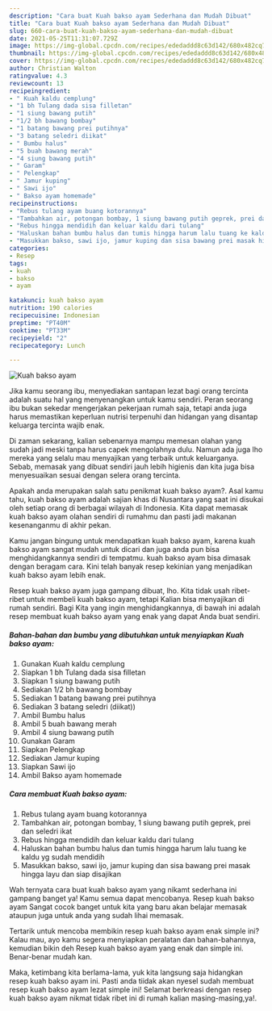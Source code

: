 ```yaml
---
description: "Cara buat Kuah bakso ayam Sederhana dan Mudah Dibuat"
title: "Cara buat Kuah bakso ayam Sederhana dan Mudah Dibuat"
slug: 660-cara-buat-kuah-bakso-ayam-sederhana-dan-mudah-dibuat
date: 2021-05-25T11:31:07.729Z
image: https://img-global.cpcdn.com/recipes/ededaddd8c63d142/680x482cq70/kuah-bakso-ayam-foto-resep-utama.jpg
thumbnail: https://img-global.cpcdn.com/recipes/ededaddd8c63d142/680x482cq70/kuah-bakso-ayam-foto-resep-utama.jpg
cover: https://img-global.cpcdn.com/recipes/ededaddd8c63d142/680x482cq70/kuah-bakso-ayam-foto-resep-utama.jpg
author: Christian Walton
ratingvalue: 4.3
reviewcount: 13
recipeingredient:
- " Kuah kaldu cemplung"
- "1 bh Tulang dada sisa filletan"
- "1 siung bawang putih"
- "1/2 bh bawang bombay"
- "1 batang bawang prei putihnya"
- "3 batang seledri diikat"
- " Bumbu halus"
- "5 buah bawang merah"
- "4 siung bawang putih"
- " Garam"
- " Pelengkap"
- " Jamur kuping"
- " Sawi ijo"
- " Bakso ayam homemade"
recipeinstructions:
- "Rebus tulang ayam buang kotorannya"
- "Tambahkan air, potongan bombay, 1 siung bawang putih geprek, prei dan seledri ikat"
- "Rebus hingga mendidih dan keluar kaldu dari tulang"
- "Haluskan bahan bumbu halus dan tumis hingga harum lalu tuang ke kaldu yg sudah mendidih"
- "Masukkan bakso, sawi ijo, jamur kuping dan sisa bawang prei masak hingga layu dan siap disajikan"
categories:
- Resep
tags:
- kuah
- bakso
- ayam

katakunci: kuah bakso ayam 
nutrition: 190 calories
recipecuisine: Indonesian
preptime: "PT40M"
cooktime: "PT33M"
recipeyield: "2"
recipecategory: Lunch

---
```



![Kuah bakso ayam](https://img-global.cpcdn.com/recipes/ededaddd8c63d142/680x482cq70/kuah-bakso-ayam-foto-resep-utama.jpg)

Jika kamu seorang ibu, menyediakan santapan lezat bagi orang tercinta adalah suatu hal yang menyenangkan untuk kamu sendiri. Peran seorang ibu bukan sekedar mengerjakan pekerjaan rumah saja, tetapi anda juga harus memastikan keperluan nutrisi terpenuhi dan hidangan yang disantap keluarga tercinta wajib enak.

Di zaman  sekarang, kalian sebenarnya mampu memesan olahan yang sudah jadi meski tanpa harus capek mengolahnya dulu. Namun ada juga lho mereka yang selalu mau menyajikan yang terbaik untuk keluarganya. Sebab, memasak yang dibuat sendiri jauh lebih higienis dan kita juga bisa menyesuaikan sesuai dengan selera orang tercinta. 



Apakah anda merupakan salah satu penikmat kuah bakso ayam?. Asal kamu tahu, kuah bakso ayam adalah sajian khas di Nusantara yang saat ini disukai oleh setiap orang di berbagai wilayah di Indonesia. Kita dapat memasak kuah bakso ayam olahan sendiri di rumahmu dan pasti jadi makanan kesenanganmu di akhir pekan.

Kamu jangan bingung untuk mendapatkan kuah bakso ayam, karena kuah bakso ayam sangat mudah untuk dicari dan juga anda pun bisa menghidangkannya sendiri di tempatmu. kuah bakso ayam bisa dimasak dengan beragam cara. Kini telah banyak resep kekinian yang menjadikan kuah bakso ayam lebih enak.

Resep kuah bakso ayam juga gampang dibuat, lho. Kita tidak usah ribet-ribet untuk membeli kuah bakso ayam, tetapi Kalian bisa menyajikan di rumah sendiri. Bagi Kita yang ingin menghidangkannya, di bawah ini adalah resep membuat kuah bakso ayam yang enak yang dapat Anda buat sendiri.

<!--inarticleads1-->

##### Bahan-bahan dan bumbu yang dibutuhkan untuk menyiapkan Kuah bakso ayam:

1. Gunakan  Kuah kaldu cemplung
1. Siapkan 1 bh Tulang dada sisa filletan
1. Siapkan 1 siung bawang putih
1. Sediakan 1/2 bh bawang bombay
1. Sediakan 1 batang bawang prei putihnya
1. Sediakan 3 batang seledri (diikat))
1. Ambil  Bumbu halus
1. Ambil 5 buah bawang merah
1. Ambil 4 siung bawang putih
1. Gunakan  Garam
1. Siapkan  Pelengkap
1. Sediakan  Jamur kuping
1. Siapkan  Sawi ijo
1. Ambil  Bakso ayam homemade




<!--inarticleads2-->

##### Cara membuat Kuah bakso ayam:

1. Rebus tulang ayam buang kotorannya
1. Tambahkan air, potongan bombay, 1 siung bawang putih geprek, prei dan seledri ikat
1. Rebus hingga mendidih dan keluar kaldu dari tulang
1. Haluskan bahan bumbu halus dan tumis hingga harum lalu tuang ke kaldu yg sudah mendidih
1. Masukkan bakso, sawi ijo, jamur kuping dan sisa bawang prei masak hingga layu dan siap disajikan




Wah ternyata cara buat kuah bakso ayam yang nikamt sederhana ini gampang banget ya! Kamu semua dapat mencobanya. Resep kuah bakso ayam Sangat cocok banget untuk kita yang baru akan belajar memasak ataupun juga untuk anda yang sudah lihai memasak.

Tertarik untuk mencoba membikin resep kuah bakso ayam enak simple ini? Kalau mau, ayo kamu segera menyiapkan peralatan dan bahan-bahannya, kemudian bikin deh Resep kuah bakso ayam yang enak dan simple ini. Benar-benar mudah kan. 

Maka, ketimbang kita berlama-lama, yuk kita langsung saja hidangkan resep kuah bakso ayam ini. Pasti anda tiidak akan nyesel sudah membuat resep kuah bakso ayam lezat simple ini! Selamat berkreasi dengan resep kuah bakso ayam nikmat tidak ribet ini di rumah kalian masing-masing,ya!.

